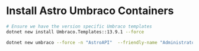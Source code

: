# Install Astro Umbraco Containers

```bash
# Ensure we have the version specific Umbraco templates
dotnet new install Umbraco.Templates::13.9.1 --force

dotnet new umbraco --force -n "AstroAPI"  --friendly-name "Administrator" --email "admin@example.com" --password "1234567890" --development-database-type SQLite

```
